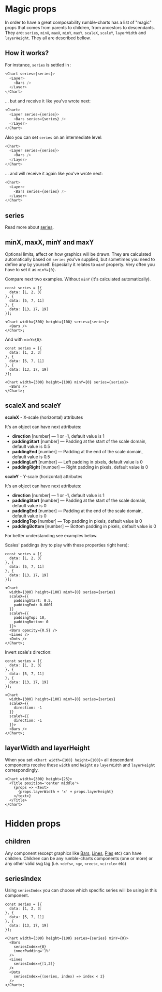 # Magic props

In order to have a great composability rumble-charts has a list of "magic" props that comes from parents to children,
from ancestors to descendants. They are: `series`, `minX`, `maxX`, `minY`, `maxY`, `scaleX`, `scaleY`, 
`layerWidth` and `layerHeight`. They all are described bellow.

## How it works?

For instance, `series` is settled in [<Chart >](#Chart):  

```javascript
<Chart series={series}>
  <Layer>
    <Bars />
  </Layer>
</Chart>
```

... but [<Layer>](#Layer) and [<Bars />](#Bars) receive it like you've wrote next:
 
```javascript
<Chart>
  <Layer series={series}>
    <Bars series={series} />
  </Layer>
</Chart>
```

Also you can set `series` on an intermediate level:

```javascript
<Chart>
  <Layer series={series}>
    <Bars />
  </Layer>
</Chart>
```

... and [<Bars />](#Bars) will receive it again like you've wrote next:

```javascript
<Chart>
  <Layer>
    <Bars series={series} />
  </Layer>
</Chart>
```

## series

Read more about [series](#Series).

## minX, maxX, minY and maxY

Optional limits, affect on how graphics will be drawn. They are calculated 
automatically based on `series` you've supplied, but sometimes you need to define 
any by yourself. Especially it relates to `minY` property. Very often you have to set it as `minY={0}`.

Compare next two examples. Without `minY` (it's calculated automatically).

```
const series = [{
  data: [1, 2, 3]
}, {
  data: [5, 7, 11]
}, {
  data: [13, 17, 19]
}];

<Chart width={300} height={100} series={series}>
  <Bars />
</Chart>;
```

And with `minY={0}`:

```
const series = [{
  data: [1, 2, 3]
}, {
  data: [5, 7, 11]
}, {
  data: [13, 17, 19]
}];

<Chart width={300} height={100} minY={0} series={series}>
  <Bars />
</Chart>;
```
## scaleX and scaleY

**scaleX** - X-scale (horizontal) attributes

It's an object can have next attributes:
- **direction** [number] — 1 or -1, default value is 1
- **paddingStart** [number] — Padding at the start of the scale domain, default value is 0.5
- **paddingEnd** [number] — Padding at the end of the scale domain, default value is 0.5
- **paddingLeft** [number] — Left padding in pixels, default value is 0
- **paddingRight** [number] — Right padding in pixels, default value is 0

**scaleY** - Y-scale (horizontal) attributes

It's an object can have next attributes:
- **direction** [number] — 1 or -1, default value is 1
- **paddingStart** [number] — Padding at the start of the scale domain, default value is 0
- **paddingEnd** [number] — Padding at the end of the scale domain, default value is 0
- **paddingTop** [number] — Top padding in pixels, default value is 0
- **paddingBottom** [number] — Bottom padding in pixels, default value is 0

For better understanding see examples below.

Scales' paddings (try to play with these properties right here):

```
const series = [{
  data: [1, 2, 3]
}, {
  data: [5, 7, 11]
}, {
  data: [13, 17, 19]
}];

<Chart 
  width={300} height={100} minY={0} series={series}
  scaleX={{
    paddingStart: 0.5, 
    paddingEnd: 0.0001
  }}
  scaleY={{
    paddingTop: 10, 
    paddingBottom: 0
  }}>
  <Bars opacity={0.5} />
  <Lines />
  <Dots />
</Chart>;
```

Invert scale's direction:

```
const series = [{
  data: [1, 2, 3]
}, {
  data: [5, 7, 11]
}, {
  data: [13, 17, 19]
}];

<Chart 
  width={300} height={100} minY={0} series={series}
  scaleX={{
    direction: -1
  }}
  scaleY={{
    direction: -1
  }}>
  <Bars />
</Chart>;
```
## layerWidth and layerHeight

When you set `<Chart width={100} height={100}>` all descendant components receive these `width` and `height`
as `layerWidth` and `layerHeight` correspondingly.
 
```
<Chart width={300} height={25}>
  <Title position='center middle'>
    {props => <text>
      {props.layerWidth + 'x' + props.layerHeight}
    </text>} 
  </Title>
</Chart>
```

# Hidden props

## children

Any component (except graphics like [Bars](#Bars), [Lines](#Lines), [Pies](#Pies) etc) can have children.
Children can be any rumble-charts components (one or more) or any other valid svg tag 
(i.e. `<defs>`, `<g>`, `<rect>`, `<circle>` etc)

## seriesIndex

Using `seriesIndex` you can choose which specific series will be using in this component. 

```
const series = [{
  data: [1, 2, 3]
}, {
  data: [5, 7, 11]
}, {
  data: [13, 17, 19]
}];

<Chart width={300} height={100} series={series} minY={0}>
  <Bars
    seriesIndex={0}
    innerPadding='1%'
  />
  <Lines
    seriesIndex={[1,2]}
  />
  <Dots
    seriesIndex={(series, index) => index < 2}
  />
</Chart>;
```
